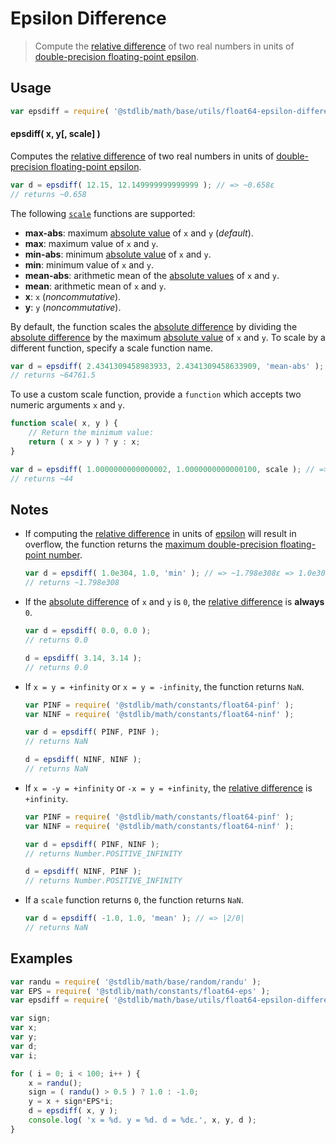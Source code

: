 # Epsilon Difference

> Compute the [relative difference][relative-difference] of two real numbers in units of [double-precision floating-point epsilon][float64-epsilon].


<section class="usage">

## Usage

``` javascript
var epsdiff = require( '@stdlib/math/base/utils/float64-epsilon-difference' );
```

#### epsdiff( x, y[, scale] )

Computes the [relative difference][relative-difference] of two real numbers in units of [double-precision floating-point epsilon][float64-epsilon].

``` javascript
var d = epsdiff( 12.15, 12.149999999999999 ); // => ~0.658ε
// returns ~0.658
```

The following [`scale`][relative-difference] functions are supported:

* __max-abs__: maximum [absolute value][absolute-value] of `x` and `y` (*default*).
* __max__: maximum value of `x` and `y`.
* __min-abs__: minimum [absolute value][absolute-value] of `x` and `y`.
* __min__: minimum value of `x` and `y`.
* __mean-abs__: arithmetic mean of the [absolute values][absolute-value] of `x` and `y`.
* __mean__: arithmetic mean of `x` and `y`.
* __x__: `x` (*noncommutative*).
* __y__: `y` (*noncommutative*).

By default, the function scales the [absolute difference][absolute-difference] by dividing the [absolute difference][absolute-difference] by the maximum [absolute value][absolute-value] of `x` and `y`. To scale by a different function, specify a scale function name.

``` javascript
var d = epsdiff( 2.4341309458983933, 2.4341309458633909, 'mean-abs' ); // => ~64761.5ε => ~1.438e-11
// returns ~64761.5
```

To use a custom scale function, provide a `function` which accepts two numeric arguments `x` and `y`.

``` javascript
function scale( x, y ) {
    // Return the minimum value:
    return ( x > y ) ? y : x;
}

var d = epsdiff( 1.0000000000000002, 1.0000000000000100, scale ); // => ~44ε
// returns ~44
```

</section>

<!-- /.usage -->


<section class="notes">

## Notes

* If computing the [relative difference][relative-difference] in units of [epsilon][float64-epsilon] will result in overflow, the function returns the [maximum double-precision floating-point number][max-float64].

  ``` javascript
  var d = epsdiff( 1.0e304, 1.0, 'min' ); // => ~1.798e308ε => 1.0e304/ε overflows
  // returns ~1.798e308
  ```

* If the [absolute difference][absolute-difference] of `x` and `y` is `0`, the [relative difference][relative-difference] is __always__ `0`.

  ``` javascript
  var d = epsdiff( 0.0, 0.0 );
  // returns 0.0

  d = epsdiff( 3.14, 3.14 );
  // returns 0.0
  ```

* If `x = y = +infinity` or `x = y = -infinity`, the function returns `NaN`.

  ``` javascript
  var PINF = require( '@stdlib/math/constants/float64-pinf' );
  var NINF = require( '@stdlib/math/constants/float64-ninf' );

  var d = epsdiff( PINF, PINF );
  // returns NaN

  d = epsdiff( NINF, NINF );
  // returns NaN
  ```

* If `x = -y = +infinity` or `-x = y = +infinity`, the [relative difference][relative-difference] is `+infinity`.

  ``` javascript
  var PINF = require( '@stdlib/math/constants/float64-pinf' );
  var NINF = require( '@stdlib/math/constants/float64-ninf' );

  var d = epsdiff( PINF, NINF );
  // returns Number.POSITIVE_INFINITY

  d = epsdiff( NINF, PINF );
  // returns Number.POSITIVE_INFINITY
  ```

* If a `scale` function returns `0`, the function returns `NaN`.

  ``` javascript
  var d = epsdiff( -1.0, 1.0, 'mean' ); // => |2/0|
  // returns NaN
  ```

</section>

<!-- /.notes -->


<section class="examples">

## Examples

``` javascript
var randu = require( '@stdlib/math/base/random/randu' );
var EPS = require( '@stdlib/math/constants/float64-eps' );
var epsdiff = require( '@stdlib/math/base/utils/float64-epsilon-difference' );

var sign;
var x;
var y;
var d;
var i;

for ( i = 0; i < 100; i++ ) {
    x = randu();
    sign = ( randu() > 0.5 ) ? 1.0 : -1.0;
    y = x + sign*EPS*i;
    d = epsdiff( x, y );
    console.log( 'x = %d. y = %d. d = %dε.', x, y, d );
}
```

</section>

<!-- /.examples -->


<section class="links">

<!-- FIXME: links -->

[float64-epsilon]: https://github.com/const-io/eps-float64
[max-float64]: https://github.com/const-io/max-float64
[absolute-value]: https://github.com/math-io/abs
[absolute-difference]: https://github.com/math-io/absolute-difference
[relative-difference]: https://github.com/math-io/relative-difference

</section>

<!-- /.links -->
